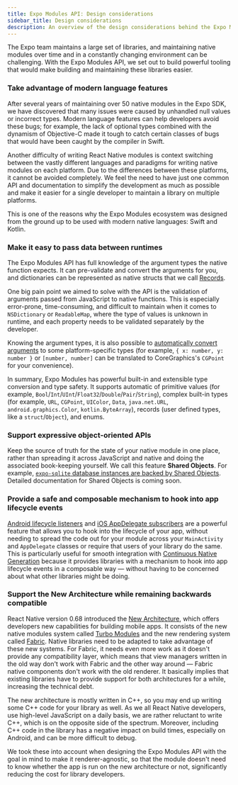 ```yaml
---
title: Expo Modules API: Design considerations
sidebar_title: Design considerations
description: An overview of the design considerations behind the Expo Modules API.
---
```


The Expo team maintains a large set of libraries, and maintaining native modules over time and in a constantly changing environment can be challenging. With the Expo Modules API, we set out to build powerful tooling that would make building and maintaining these libraries easier.

### Take advantage of modern language features

After several years of maintaining over 50 native modules in the Expo SDK, we have discovered that many issues were caused by unhandled null values or incorrect types. Modern language features can help developers avoid these bugs; for example, the lack of optional types combined with the dynamism of Objective-C made it tough to catch certain classes of bugs that would have been caught by the compiler in Swift.

Another difficulty of writing React Native modules is context switching between the vastly different languages and paradigms for writing native modules on each platform. Due to the differences between these platforms, it cannot be avoided completely. We feel the need to have just one common API and documentation to simplify the development as much as possible and make it easier for a single developer to maintain a library on multiple platforms.

This is one of the reasons why the Expo Modules ecosystem was designed from the ground up to be used with modern native languages: Swift and Kotlin.

### Make it easy to pass data between runtimes

The Expo Modules API has full knowledge of the argument types the native function expects. It can pre-validate and convert the arguments for you, and dictionaries can be represented as native structs that we call [Records](/modules/module-api/#records).

One big pain point we aimed to solve with the API is the validation of arguments passed from JavaScript to native functions. This is especially error-prone, time-consuming, and difficult to maintain when it comes to `NSDictionary` or `ReadableMap`, where the type of values is unknown in runtime, and each property needs to be validated separately by the developer.

Knowing the argument types, it is also possible to [automatically convert arguments](/modules/module-api/#convertibles) to some platform-specific types (for example, `{ x: number, y: number }` or `[number, number]` can be translated to CoreGraphics's `CGPoint` for your convenience).

In summary, Expo Modules has powerful built-in and extensible type conversion and type safety. It supports automatic of primitive values (for example, `Bool`/`Int`/`UInt`/`Float32`/`Double`/`Pair`/`String`), complex built-in types (for example, `URL`, `CGPoint`, `UIColor`, `Data`, `java.net.URL`, `android.graphics.Color`, `kotlin.ByteArray`), records (user defined types, like a `struct`/`Object`), and enums.

### Support expressive object-oriented APIs

Keep the source of truth for the state of your native module in one place, rather than spreading it across JavaScript and native and doing the associated book-keeping yourself. We call this feature **Shared Objects**. For example, [`expo-sqlite` database instances are backed by Shared Objects](https://github.com/expo/expo/blob/718a9ac107231475ca4b2e6427317ade9d1e70fa/packages/expo-sqlite/src/SQLiteDatabase.ts#L421). Detailed documentation for Shared Objects is coming soon.

### Provide a safe and composable mechanism to hook into app lifecycle events

[Android lifecycle listeners](/modules/android-lifecycle-listeners/) and [iOS AppDelegate subscribers](/modules/appdelegate-subscribers/) are a powerful feature that allows you to hook into the lifecycle of your app, without needing to spread the code out for your module across your `MainActivity` and `AppDelegate` classes or require that users of your library do the same. This is particularly useful for smooth integration with [Continuous Native Generation](/workflow/continuous-native-generation/) because it provides libraries with a mechanism to hook into app lifecycle events in a composable way &mdash; without having to be concerned about what other libraries might be doing.

### Support the New Architecture while remaining backwards compatible

React Native version 0.68 introduced the [New Architecture](https://reactnative.dev/docs/the-new-architecture/landing-page), which offers developers new capabilities for building mobile apps. It consists of the new native modules system called [Turbo Modules](https://reactnative.dev/docs/the-new-architecture/pillars-turbomodules) and the new rendering system called [Fabric](https://reactnative.dev/architecture/fabric-renderer).
Native libraries need to be adapted to take advantage of these new systems. For Fabric, it needs even more work as it doesn't provide any compatibility layer, which means that view managers written in the old way don't work with Fabric and the other way around — Fabric native components don't work with the old renderer. It basically implies that existing libraries have to provide support for both architectures for a while, increasing the technical debt.

The new architecture is mostly written in C++, so you may end up writing some C++ code for your library as well. As we all React Native developers, use high-level JavaScript on a daily basis, we are rather reluctant to write C++, which is on the opposite side of the spectrum. Moreover, including C++ code in the library has a negative impact on build times, especially on Android, and can be more difficult to debug.

We took these into account when designing the Expo Modules API with the goal in mind to make it renderer-agnostic, so that the module doesn't need to know whether the app is run on the new architecture or not, significantly reducing the cost for library developers.